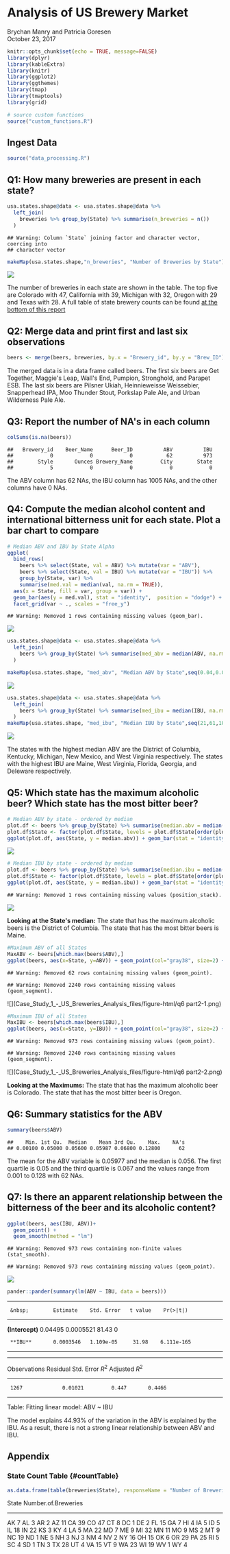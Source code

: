 # Analysis of US Brewery Market
Brychan Manry and Patricia Goresen  
October 23, 2017  


```r
knitr::opts_chunk$set(echo = TRUE, message=FALSE)
library(dplyr)
library(kableExtra)
library(knitr)
library(ggplot2)
library(ggthemes)
library(tmap)
library(tmaptools)
library(grid)

# source custom functions
source("custom_functions.R")
```

## Ingest Data

```r
source("data_processing.R")
```

## Q1: How many breweries are present in each state?


```r
usa.states.shape@data <- usa.states.shape@data %>%
  left_join(
    breweries %>% group_by(State) %>% summarise(n_breweries = n())
  )
```

```
## Warning: Column `State` joining factor and character vector, coercing into
## character vector
```

```r
makeMap(usa.states.shape,"n_breweries", "Number of Breweries by State")
```

![](Case_Study_1_-_US_Breweries_Analysis_files/figure-html/q1map-1.png)<!-- -->

The number of breweries in each state are shown in the table. The top five are Colorado with 47, California with 39, Michigan with 32, Oregon with 29 and Texas with 28. A full table of state brewery counts can be found [at the bottom of this report](#countTable)

## Q2: Merge data and print first and last six observations

```r
beers <- merge(beers, breweries, by.x = "Brewery_id", by.y = "Brew_ID")
```
The merged data is in a data frame called beers. The first six beers are Get Together, Maggie's Leap, Wall's End, Pumpion, Stronghold, and Parapet ESB. The last six beers are Pilsner Ukiah, Heinnieweisse Weissebier, Snapperhead IPA, Moo Thunder Stout, Porkslap Pale Ale, and Urban Wilderness Pale Ale.

## Q3: Report the number of NA's in each column

```r
colSums(is.na(beers))
```

```
##   Brewery_id    Beer_Name      Beer_ID          ABV          IBU 
##            0            0            0           62          973 
##        Style       Ounces Brewery_Name         City        State 
##            5            0            0            0            0
```
The ABV column has 62 NAs, the IBU column has 1005 NAs, and the other columns have 0 NAs.

## Q4: Compute the median alcohol content and international bitterness unit for each state. Plot a bar chart to compare

```r
# Median ABV and IBU by State Alpha
ggplot(
  bind_rows(
    beers %>% select(State, val = ABV) %>% mutate(var = "ABV"),
    beers %>% select(State, val = IBU) %>% mutate(var = "IBU")) %>%
    group_by(State, var) %>%
    summarise(med.val = median(val, na.rm = TRUE)),
  aes(x = State, fill = var, group = var)) +
  geom_bar(aes(y = med.val), stat = "identity",  position = "dodge") +
  facet_grid(var ~ ., scales = "free_y")
```

```
## Warning: Removed 1 rows containing missing values (geom_bar).
```

![](Case_Study_1_-_US_Breweries_Analysis_files/figure-html/q4-1.png)<!-- -->


```r
usa.states.shape@data <- usa.states.shape@data %>%
  left_join(
    beers %>% group_by(State) %>% summarise(med_abv = median(ABV, na.rm = TRUE))
  )

makeMap(usa.states.shape, "med_abv", "Median ABV by State",seq(0.04,0.07,.005))
```

![](Case_Study_1_-_US_Breweries_Analysis_files/figure-html/q4mapabv-1.png)<!-- -->


```r
usa.states.shape@data <- usa.states.shape@data %>%
  left_join(
    beers %>% group_by(State) %>% summarise(med_ibu = median(IBU, na.rm = TRUE))
  )
makeMap(usa.states.shape, "med_ibu", "Median IBU by State",seq(21,61,10))
```

![](Case_Study_1_-_US_Breweries_Analysis_files/figure-html/q4mapibu-1.png)<!-- -->

The states with the highest median ABV are the District of Columbia, Kentucky, Michigan, New Mexico, and West Virginia respectively. The states with the highest IBU are Maine, West Virginia, Florida, Georgia, and Deleware respectively.

## Q5: Which state has the maximum alcoholic beer? Which state has the most bitter beer?

```r
# Median ABV by state - ordered by median
plot.df <- beers %>% group_by(State) %>% summarise(median.abv = median(ABV, na.rm = TRUE))
plot.df$State <- factor(plot.df$State, levels = plot.df$State[order(plot.df$median.abv, decreasing = TRUE)])
ggplot(plot.df, aes(State, y = median.abv)) + geom_bar(stat = "identity")
```

![](Case_Study_1_-_US_Breweries_Analysis_files/figure-html/q5-1.png)<!-- -->

```r
# Median IBU by state - ordered by median
plot.df <- beers %>% group_by(State) %>% summarise(median.ibu = median(IBU, na.rm = TRUE))
plot.df$State <- factor(plot.df$State, levels = plot.df$State[order(plot.df$median.ibu, decreasing = TRUE)])
ggplot(plot.df, aes(State, y = median.ibu)) + geom_bar(stat = "identity")
```

```
## Warning: Removed 1 rows containing missing values (position_stack).
```

![](Case_Study_1_-_US_Breweries_Analysis_files/figure-html/q5-2.png)<!-- -->

**Looking at the State's median:** The state that has the maximum  alcoholic beers is the District of Columbia. The state that has the most bitter beers is Maine.


```r
#Maximum ABV of all States
MaxABV <- beers[which.max(beers$ABV),]
ggplot(beers, aes(x=State, y=ABV)) + geom_point(col="gray38", size=2) +geom_point(data=MaxABV, col="red2", size=2.5) + geom_text(data=MaxABV, label="Max ABV", vjust=1.4) + geom_segment(aes(x=State, xend= State, y=min(ABV), yend=max(ABV)), linetype="dashed", size=0.1) + labs(title= "ABV values for Corresponding States") + theme(axis.text.x=element_text(angle=90, hjust=1))
```

```
## Warning: Removed 62 rows containing missing values (geom_point).
```

```
## Warning: Removed 2240 rows containing missing values (geom_segment).
```

![](Case_Study_1_-_US_Breweries_Analysis_files/figure-html/q6 part2-1.png)<!-- -->

```r
#Maximum IBU of all States
MaxIBU <- beers[which.max(beers$IBU),]
ggplot(beers, aes(x=State, y=IBU)) + geom_point(col="gray38", size=2) +geom_point(data=MaxIBU, col="red2", size=2.5) + geom_text(data=MaxIBU, label="Max IBU", vjust=1.4) + geom_segment(aes(x=State, xend= State, y=min(IBU), yend=max(IBU)), linetype="dashed", size=0.1) + labs(title= "IBU values for Corresponding States") + theme(axis.text.x=element_text(angle=90, hjust=1))
```

```
## Warning: Removed 973 rows containing missing values (geom_point).

## Warning: Removed 2240 rows containing missing values (geom_segment).
```

![](Case_Study_1_-_US_Breweries_Analysis_files/figure-html/q6 part2-2.png)<!-- -->

**Looking at the Maximums:** The state that has the maximum  alcoholic beer is Colorado. The state that has the most bitter beer is Oregon.

## Q6: Summary statistics for the ABV

```r
summary(beers$ABV)
```

```
##    Min. 1st Qu.  Median    Mean 3rd Qu.    Max.    NA's 
## 0.00100 0.05000 0.05600 0.05987 0.06800 0.12800      62
```
The mean for the ABV variable is 0.05977 and the median is 0.056. The first quartile is 0.05 and the third quartile is 0.067 and the values range from 0.001 to 0.128 with 62 NAs.

## Q7: Is there an apparent relationship between the bitterness of the beer and its alcoholic content?

```r
ggplot(beers, aes(IBU, ABV))+
  geom_point() +
  geom_smooth(method = "lm")
```

```
## Warning: Removed 973 rows containing non-finite values (stat_smooth).
```

```
## Warning: Removed 973 rows containing missing values (geom_point).
```

![](Case_Study_1_-_US_Breweries_Analysis_files/figure-html/q7-1.png)<!-- -->

```r
pander::pander(summary(lm(ABV ~ IBU, data = beers)))
```


-----------------------------------------------------------------
     &nbsp;        Estimate    Std. Error   t value    Pr(>|t|)  
----------------- ----------- ------------ --------- ------------
 **(Intercept)**    0.04495    0.0005521     81.43        0      

     **IBU**       0.0003546   1.109e-05     31.98    6.111e-165 
-----------------------------------------------------------------


-------------------------------------------------------------
 Observations   Residual Std. Error   $R^2$   Adjusted $R^2$ 
-------------- --------------------- ------- ----------------
     1267             0.01021         0.447       0.4466     
-------------------------------------------------------------

Table: Fitting linear model: ABV ~ IBU

The model explains 44.93% of the variation in the ABV is explained by the IBU. As a result, there is not a strong linear relationship between ABV and IBU.

## Appendix
### State Count Table {#countTable}

```r
as.data.frame(table(breweries$State), responseName = "Number of Breweries") %>% rename(State = Var1) %>% kable()
```



State    Number.of.Breweries
------  --------------------
AK                         7
AL                         3
AR                         2
AZ                        11
CA                        39
CO                        47
CT                         8
DC                         1
DE                         2
FL                        15
GA                         7
HI                         4
IA                         5
ID                         5
IL                        18
IN                        22
KS                         3
KY                         4
LA                         5
MA                        22
MD                         7
ME                         9
MI                        32
MN                        11
MO                         9
MS                         2
MT                         9
NC                        19
ND                         1
NE                         5
NH                         3
NJ                         3
NM                         4
NV                         2
NY                        16
OH                        15
OK                         6
OR                        29
PA                        25
RI                         5
SC                         4
SD                         1
TN                         3
TX                        28
UT                         4
VA                        15
VT                         9
WA                        23
WI                        19
WV                         1
WY                         4








